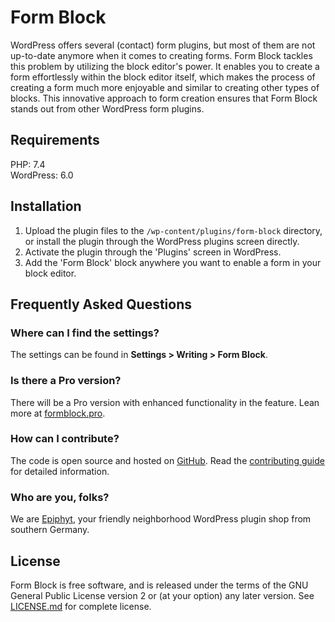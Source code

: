 # Form Block

WordPress offers several (contact) form plugins, but most of them are not up-to-date anymore when it comes to creating forms. Form Block tackles this problem by utilizing the block editor's power. It enables you to create a form effortlessly within the block editor itself, which makes the process of creating a form much more enjoyable and similar to creating other types of blocks. This innovative approach to form creation ensures that Form Block stands out from other WordPress form plugins.

## Requirements

PHP: 7.4<br>
WordPress: 6.0


## Installation

1. Upload the plugin files to the `/wp-content/plugins/form-block` directory, or install the plugin through the WordPress plugins screen directly.
1. Activate the plugin through the 'Plugins' screen in WordPress.
1. Add the 'Form Block' block anywhere you want to enable a form in your block editor.


## Frequently Asked Questions

### Where can I find the settings?

The settings can be found in **Settings > Writing > Form Block**.

### Is there a Pro version?

There will be a Pro version with enhanced functionality in the feature. Lean more at [formblock.pro](https://formblock.pro/en/).

### How can I contribute?

The code is open source and hosted on [GitHub](https://github.com/epiphyt/form-block). Read the [contributing guide](https://github.com/epiphyt/form-block/blob/main/CONTRIBUTING.md) for detailed information.

### Who are you, folks?

We are [Epiphyt](https://epiph.yt/), your friendly neighborhood WordPress plugin shop from southern Germany.


## License

Form Block is free software, and is released under the terms of the GNU General Public License version 2 or (at your option) any later version. See [LICENSE.md](LICENSE.md) for complete license.
